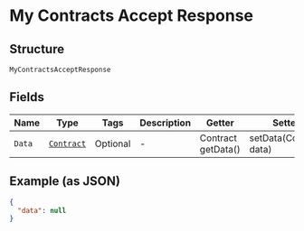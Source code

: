 
# My Contracts Accept Response

## Structure

`MyContractsAcceptResponse`

## Fields

| Name | Type | Tags | Description | Getter | Setter |
|  --- | --- | --- | --- | --- | --- |
| `Data` | [`Contract`](../../doc/models/contract.md) | Optional | - | Contract getData() | setData(Contract data) |

## Example (as JSON)

```json
{
  "data": null
}
```


